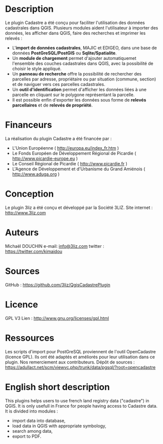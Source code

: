 Description
===========

Le plugin Cadastre a été conçu pour faciliter l'utilisation des données cadastrales dans QGIS. Plusieurs modules aident l'utilisateur à importer des données, les afficher dans QGIS, faire des recherches et imprimer les relevés :

* L'**import de données cadastrales**, MAJIC et EDIGEO, dans une base de données **PostGreSQL/PostGIS** ou **Sqlite/Spatialite**.
* Un **module de chargement** permet d'ajouter automatiquemet l'ensemble des couches cadastrales dans QGIS, avec la possibilité de choisir le style appliqué.
* Un **panneau de recherche** offre la possibilité de rechercher des parcelles par adresse, propriétaire ou par situation (commune, section) et de naviguer vers ces parcelles cadastrales.
* Un **outil d'identification** permet d'afficher les données liées à une parcelle en cliquant sur le polygone représentant la parcelle.
* Il est possible enfin d'exporter les données sous forme de **relevés parcellaires** et de **relevés de propriété**.


Financeurs
==========

La réalisation du plugin Cadastre a été financée par :

* L'Union Européenne ( http://europa.eu/index_fr.htm )
* Le  Fonds Européen de Développement Régional de Picardie ( http://www.picardie-europe.eu )
* Le Conseil Régional de Picardie ( http://www.picardie.fr )
* L'Agence de Développement et  d'Urbanisme du Grand Amiénois ( http://www.aduga.org )

Conception
==========

Le plugin 3liz a été conçu et développé par la Société 3LIZ.
Site internet : http://www.3liz.com

Auteurs
=======

Michaël DOUCHIN
e-mail: info@3liz.com
twitter : https://twitter.com/kimaidou

Sources
=======

GitHub : https://github.com/3liz/QgisCadastrePlugin

Licence
=======

GPL V3
Lien : http://www.gnu.org/licenses/gpl.html

Ressources
==========

Les scripts d'import pour PostGreSQL proviennent de l'outil OpenCadastre (licence GPL). Ils ont été adaptés et améliorés pour leur utilisation dans ce plugin. Nos remerciement aux contributeurs.
Dépôt de sources :  https://adullact.net/scm/viewvc.php/trunk/data/pgsql/?root=opencadastre

English short description
==========================
This plugins helps users to use french land registry data ("cadastre") in QGIS. It is only usefull in France for people having access to Cadastre data.
It is divided into modules :

* import data into database,
* load data in QGIS with appropriate symbology,
* search among data,
* export to PDF.
